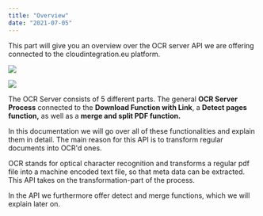 ```yaml
---
title: "Overview"
date: "2021-07-05"
---
```


This part will give you an overview over the OCR server API we are offering connected to the cloudintegration.eu platform.  
  

![](/_images/doc2/image-30-1024x214.png)

![](/_images/doc2/image-31-1024x166.png)

The OCR Server consists of 5 different parts. The general **OCR Server Process** connected to the **Download Function with Link**, a **Detect pages function,** as well as a **merge and split PDF function.**  
  
In this documentation we will go over all of these functionalities and explain them in detail. The main reason for this API is to transform regular documents into OCR'd ones.

OCR stands for optical character recognition and transforms a regular pdf file into a machine encoded text file, so that meta data can be extracted. This API takes on the transformation-part of the process.

In the API we furthermore offer detect and merge functions, which we will explain later on.
